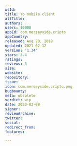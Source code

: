 ```yaml
---
wsId: 
title: Yb mobile client
altTitle: 
authors: 
users: 10000
appId: com.merseyside.cripto
appCountry: 
released: Aug 20, 2018
updated: 2021-02-12
version: '1.34'
stars: 3.4
ratings: 
reviews: 3
size: 
website: 
repository: 
issue: 
icon: com.merseyside.cripto.png
bugbounty: 
meta: obsolete
verdict: wip
date: 2023-02-08
signer: 
reviewArchive: 
twitter: 
social: 
redirect_from: 
features: 

---
```


